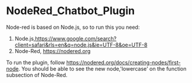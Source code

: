 # NodeRed_Chatbot_Plugin

Node-red is based on Node.js, so to run this you need:

1. Node.js,https://www.google.com/search?client=safari&rls=en&q=node.js&ie=UTF-8&oe=UTF-8
2. Node-Red, https://nodered.org

To run the plugin, follow https://nodered.org/docs/creating-nodes/first-node. You should be able to see the new node,'lowercase' on the function subsection of Node-Red.

